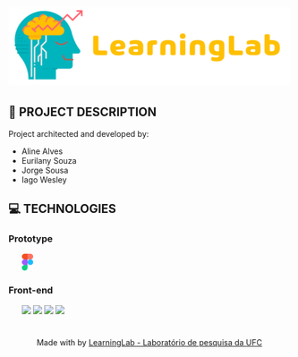 <h1 align="center">
<img src="./assets/imgs/leb.png"/>
</h1>

## 🎲 PROJECT DESCRIPTION
Project architected and developed by:
<ul>
    <li>Aline Alves</li>
    <li>Eurilany Souza</li>
    <li>Jorge Sousa</li>
    <li>Iago Wesley</li>
</ul> 

## 💻 TECHNOLOGIES

### Prototype
<ul>
    <img src="./assets/icons/figma.svg" height="30">
</ul>

### Front-end
<ul>
    <img src="https://upload.wikimedia.org/wikipedia/commons/thumb/9/98/WordPress_blue_logo.svg/1200px-WordPress_blue_logo.svg.png" height="30">
    <img src="https://upload.wikimedia.org/wikipedia/commons/thumb/2/27/PHP-logo.svg/2560px-PHP-logo.svg.png" height="30">
    <img src="https://seeklogo.com/images/J/jquery-logo-CFE6ECE363-seeklogo.com.png" height="30">
    <img src="https://tusharkandpal.github.io/img/bootstrap.png" height="30">
</ul>

<h1> </h1>
<p align="center">Made with by <a href="https://www.instagram.com/learninglabufc/">LearningLab - Laboratório de pesquisa da UFC</a></p>
